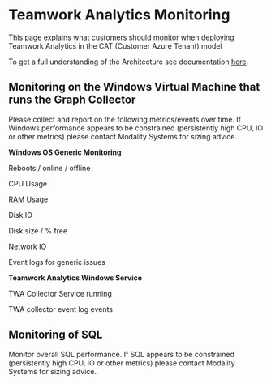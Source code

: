 # Teamwork Analytics Monitoring

This page explains what customers should monitor when deploying Teamwork Analytics in the CAT (Customer Azure Tenant) model

To get a full understanding of the Architecture see documentation [here](/twa/TWA-Architecture-Overview.md).

## Monitoring on the Windows Virtual Machine that runs the Graph Collector

Please collect and report on the following metrics/events over time. If Windows performance appears to be constrained (persistently high CPU, IO or other metrics) please contact Modality Systems for sizing advice.

**Windows OS Generic Monitoring**

Reboots / online / offline

CPU Usage

RAM Usage

Disk IO

Disk size / % free

Network IO

Event logs for generic issues

**Teamwork Analytics Windows Service**

TWA Collector Service running

TWA collector event log events



## Monitoring of SQL

Monitor overall SQL performance. If SQL appears to be constrained (persistently high CPU, IO or other metrics) please contact Modality Systems for sizing advice.